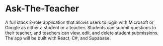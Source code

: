 # Ask-The-Teacher
A full stack 2-role application that allows users to login with Microsoft or Google as either a student or a teacher. Students can submit questions to their teacher, and teachers can view, edit, and delete student submissions. The app will be built with React, C#, and Supabase.
